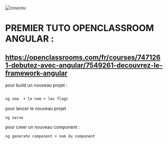 ![coucou](https://www.hess-gregory.be/wp-content/uploads/2020/06/angular-10.png)
# PREMIER TUTO OPENCLASSROOM ANGULAR :

## https://openclassrooms.com/fr/courses/7471261-debutez-avec-angular/7549261-decouvrez-le-framework-angular


pour build un nouveau projet : 
```sh

ng new  + le nom + les flags 

```

pour lancer le nouveau projet 
```
ng serve 
```

pour creer un  nouveau component : 

```
ng generate component + nom du component 
```
